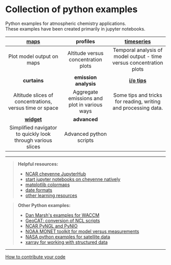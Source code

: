 # Collection of python examples
<!--
.. title: Python 3 examples for atmospheric chemistry
.. date: 2020-03-26
.. tags: atmospheric chemistry python examples gallery
.. description: Based off the Unidata one-stop shop for Python in atmospheric science and meteorology
.. author: rrb
-->

Python examples for atmospheric chemistry applications.<br>
These examples have been created primarily in jupyter notebooks.

|[**maps**](map_plotting.md) | **profiles** | [**timeseries**](timeseries_plotting.md)|
|:-------------:|:-------------:|:-------------:|
|Plot model output on maps| Altitude versus concentration plots | Temporal analysis of model output - time versus concentration plots |
|**curtains**| **emission analysis** | [**i/o tips**](io.md) |
| Altitude slices of concentrations, versus time or space  | Aggregate emissions and plot in various ways | Some tips and tricks for reading, writing and processing data. |
|[**widget**](widget.md)|  **advanced**  |  |
| Simplified navigator to quickly look through various slices | Advanced python scripts |  |

------------------------------

>**Helpful resources:** 
> - [NCAR cheyenne JupyterHub](https://jupyterhub.ucar.edu/)
> - [start jupyter notebooks on cheyenne natively](cheyenne_jupyter.md)
> - [matplotlib colormaps](https://matplotlib.org/3.1.1/gallery/color/colormap_reference.html)
> - [date formats](https://strftime.org/)
> - [other learning resources](learning.md)


>**Other Python examples:**
> - [Dan Marsh's examples for WACCM](https://sites.google.com/ucar.edu/dan-marsh/python?authuser=1)
> - [GeoCAT: conversion of NCL scripts](https://geocat-examples.readthedocs.io/en/latest/gallery/index.html)
> - [NCAR PyNGL and PyNIO](https://www.pyngl.ucar.edu/)
> - [NOAA MONET toolkit for model versus measurements](https://monet-arl.readthedocs.io/en/master/)
> - [NASA python examples for satellite data](https://hdfeos.org/zoo/index_openLaRC_Examples.php)
> - [xarray for working with structured data](http://xarray.pydata.org/en/stable/#)

------------------------------

[How to contribute your code](contribute.md)

